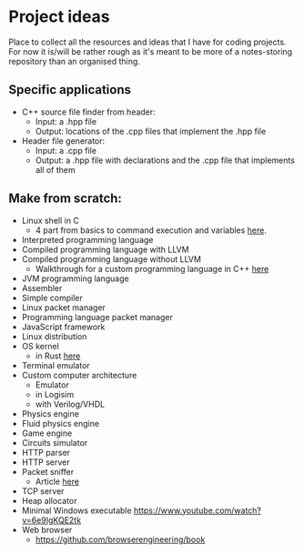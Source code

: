 # Project ideas
Place to collect all the resources and ideas that I have for coding projects. For now it is/will be rather rough as it's meant to be more of a notes-storing repository than an organised thing.

## Specific applications
- C++ source file finder from header:
  - Input: a .hpp file
  - Output: locations of the .cpp files that implement the .hpp file
- Header file generator:
  - Input: a .cpp file
  - Output: a .hpp file with declarations and the .cpp file that implements all of them

## Make from scratch:
- Linux shell in C
  - 4 part from basics to command execution and variables [here](https://blog.devgenius.io/lets-build-a-linux-shell-part-i-954c95911501).
- Interpreted programming language
- Compiled programming language with LLVM
- Compiled programming language without LLVM
  - Walkthrough for a custom programming language in C++ [here](https://www.youtube.com/watch?v=vcSijrRsrY0)
- JVM programming language
- Assembler
- Simple compiler
- Linux packet manager
- Programming language packet manager
- JavaScript framework
- Linux distribution
- OS kernel
  - in Rust [here](https://os.phil-opp.com/) 
- Terminal emulator
- Custom computer architecture
  - Emulator
  - in Logisim
  - with Verilog/VHDL
- Physics engine
- Fluid physics engine
- Game engine
- Circuits simulator
- HTTP parser
- HTTP server
- Packet sniffer
  - Article [here](https://organicprogrammer.com/2022/02/22/how-to-implement-libpcap-on-linux-with-raw-socket-part1/)
- TCP server
- Heap allocator
- Minimal Windows executable https://www.youtube.com/watch?v=6e9IgKQE2tk
- Web browser
  - https://github.com/browserengineering/book
